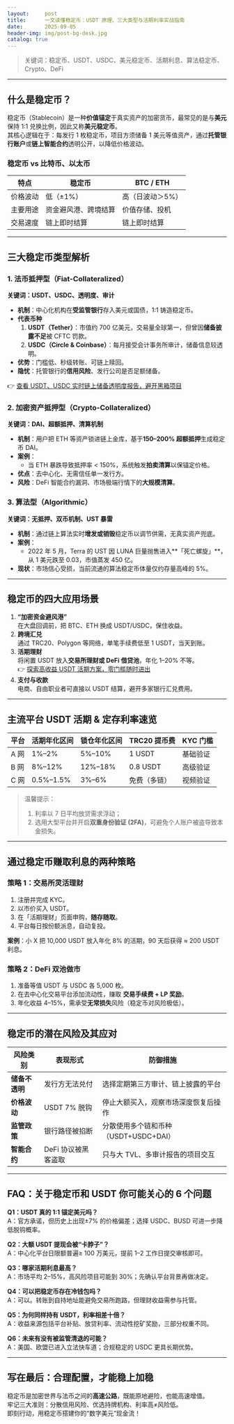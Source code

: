 ```yaml
---
layout:     post
title:      一文读懂稳定币：USDT 原理、三大类型与活期利率实战指南
date:       2025-09-05
header-img: img/post-bg-desk.jpg
catalog: true
---
```


> 关键词：稳定币、USDT、USDC、美元稳定币、活期利息、算法稳定币、Crypto、DeFi

---

## 什么是稳定币？
稳定币（Stablecoin）是一种**价值锚定**于真实资产的加密货币，最常见的是与**美元**保持 1:1 兑换比例，因此又称**美元稳定币**。  
其核心逻辑在于：每发行 1 枚稳定币，项目方须储备 1 美元等值资产，通过**托管银行账户**或**链上智能合约**透明公开，以降低价格波动。

### 稳定币 vs 比特币、以太币
| 特点 | 稳定币 | BTC / ETH |
|---|---|---|
| 价格波动 | 低（±1%） | 高（日波动＞5%） |
| 主要用途 | 资金避风港、跨境结算 | 价值存储、投机 |
| 交易速度 | 链上即时结算 | 链上即时结算 |

---

## 三大稳定币类型解析

### 1. 法币抵押型（Fiat-Collateralized）
**关键词：USDT、USDC、透明度、审计**

- **机制**：中心化机构在**受监管银行**存入美元或国债，1:1 铸造稳定币。  
- **代表币种**  
  1. **USDT（Tether）**：市值约 700 亿美元，交易量全球第一，但曾因**储备披露不足**被 CFTC 罚款。  
  2. **USDC（Circle & Coinbase）**：每月接受会计事务所审计，储备信息较透明。  
- **优势**：门槛低、秒级转账、可链上赎回。  
- **隐忧**：托管银行的**信用风险**、发行公司是否足额储备。

👉 [查看 USDT、USDC 实时链上储备透明度报告，避开黑箱项目](https://okxdog.com/)

### 2. 加密资产抵押型（Crypto-Collateralized）
**关键词：DAI、超额抵押、清算机制**

- **机制**：用户把 ETH 等资产锁进链上金库，基于**150–200% 超额抵押**生成稳定币 DAI。  
- **案例**：  
  - 当 ETH 暴跌导致抵押率 < 150%，系统触发**拍卖清算**以保锚定价格。  
- **优点**：去中心化、无需信任单一发行方。  
- **风险**：DeFi 智能合约漏洞、市场极端行情下的**大规模清算**。

### 3. 算法型（Algorithmic）
**关键词：无抵押、双币机制、UST 暴雷**

- **机制**：通过链上算法实时**增发或销毁**稳定币以调节供需，无真实资产兜底。  
- **案例**：  
  - 2022 年 5 月，Terra 的 UST 因 LUNA 巨量抛售进入**「死亡螺旋」**，从 1 美元跌至 0.03，市值蒸发 450 亿。  
- **现状**：市场信心受损，当前流通的算法稳定币体量仅约存量高峰的 5%。

---

## 稳定币的四大应用场景

1. **“加密资金避风港”**  
   在大盘回调前，把 BTC、ETH 换成 USDT/USDC，保住收益。
2. **跨境汇兑**  
   通过 TRC20、Polygon 等网络，单笔手续费低至 1 USDT，当天到账。
3. **活期理财**  
   将闲置 USDT 放入**交易所理财或 DeFi 借贷池**，年化 1–20% 不等。  
   👉 [探索高收益 USDT 活期方案，零门槛随时进出](https://okxdog.com/)
4. **支付与收款**  
   电商、自由职业者可直接以 USDT 结算，避开多家银行汇兑费用。

---

## 主流平台 USDT 活期 & 定存利率速览

| 平台 | 活期年化区间 | 锁仓年化区间 | TRC20 提币费 | KYC 门槛 |
|---|---|---|---|---|
| A 网 | 1%–2% | 5%–10% | 1 USDT | 基础验证 |
| B 网 | 8%–12% | 12%–18% | 0.8 USDT | 高级验证 |
| C 网 | 0.5%–1.5% | 3%–6% | 免费（多链） | 视频验证 |

> 温馨提示：  
> 1. 利率以 7 日平均放贷需求浮动；  
> 2. 选用大型平台并开启**双重身份验证 (2FA)**，可避免个人账户被盗导致本金损失。

---

## 通过稳定币赚取利息的两种策略

### 策略 1：交易所灵活理财
1. 注册并完成 KYC。  
2. 以市价买入 USDT。  
3. 在「活期理财」页面申购，**随存随取**。  
4. 平台每日按份额派息，自动复投。

**案例**：小 X 把 10,000 USDT 放入年化 8% 的活期，90 天后获得 ≈ 200 USDT 利息。

### 策略 2：DeFi 双池做市
1. 准备等值 USDT 与 USDC 各 5,000 枚。  
2. 在去中心化交易平台添加流动性，赚取 **交易手续费 + LP 奖励**。  
3. 年化收益 4–15%，需承受**无常损失**风险（稳定币对风险极低）。

---

## 稳定币的潜在风险及其应对

| 风险类别 | 表现形式 | 防御措施 |
|---|---|---|
| **储备不透明** | 发行方无法兑付 | 选择定期第三方审计、链上披露的平台 |
| **价格波动** | USDT 7% 脱钩 | 停止大额买入，观察市场深度恢复后操作 |
| **监管政策** | 银行路径被掐断 | 分散使用多个链和币种（USDT+USDC+DAI） |
| **智能合约** | DeFi 协议被黑客盗取 | 只与大 TVL、多审计报告的项目交互 |

---

## FAQ：关于稳定币和 USDT 你可能关心的 6 个问题

**Q1：USDT 真的 1:1 锚定美元吗？**  
A：官方承诺，但历史上出现±7% 的价格偏差；选择 USDC、BUSD 可进一步降低脱钩概率。

**Q2：大额 USDT 提现会被“卡脖子”？**  
A：中心化平台日限额普遍≥ 100 万美元，提前 1–2 工作日提交审核即可。

**Q3：哪家活期利息最高？**  
A：市场平均 2–15%，高风险项目可能到 30%；先确认平台背景再做决定。

**Q4：可以把稳定币存在冷钱包吗？**  
A：可以。转账到自持地址能避免交易所跑路，但理财收益需参与托管。

**Q5：为何同样持有 USDT，利率相差十倍？**  
A：收益来源包括平台补贴、放贷利率、流动性挖矿奖励，三部分权重不同。

**Q6：未来有没有被监管清退的可能？**  
A：美国、欧盟已进入立法快车道；合规稳定的 USDC 更具长期优势。

---

## 写在最后：合理配置，才能稳上加稳

稳定币是加密世界与法币之间的**高速公路**，既能原地避险，也能高速增值。  
牢记三大准则：分散信用风险、优选持牌机构、利率高≠风险低。  
即刻行动，用稳定币搭建你的“数字美元”现金流！